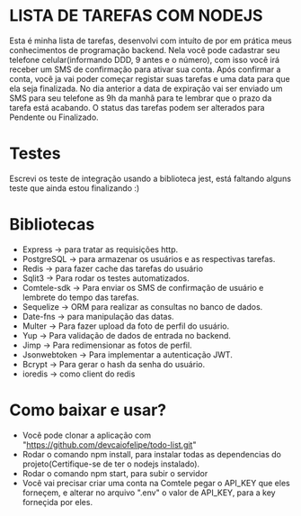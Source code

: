 LISTA DE TAREFAS COM NODEJS
=

Esta é minha lista de tarefas, desenvolvi com intuíto de por em prática meus conhecimentos de programação backend.
Nela você pode cadastrar seu telefone celular(informando DDD, 9 antes e o número), com isso você irá receber um SMS de confirmação para ativar sua conta.
Após confirmar a conta, você ja vai poder começar registar suas tarefas e uma data para que ela seja finalizada.
No dia anterior a data de expiração vai ser enviado um SMS para seu telefone as 9h da manhã para te lembrar que o prazo da tarefa está acabando.
O status das tarefas podem ser alterados para Pendente ou Finalizado.

Testes
=

Escrevi os teste de integração usando a biblioteca jest, está faltando alguns teste que ainda estou finalizando :)

Bibliotecas
=
- Express -> para tratar as requisições http.
- PostgreSQL -> para armazenar os usuários e as respectivas tarefas.
- Redis -> para fazer cache das tarefas do usuário
- Sqlit3 -> Para rodar os testes automatizados.
- Comtele-sdk -> Para enviar os SMS de confirmação de usuário e lembrete do tempo das tarefas.
- Sequelize -> ORM para realizar as consultas no banco de dados.
- Date-fns -> para manipulação das datas.
- Multer -> Para fazer upload da foto de perfil do usuário.
- Yup -> Para validação de dados de entrada no backend.
- Jimp -> Para redimensionar as fotos de perfil.
- Jsonwebtoken -> Para implementar a autenticação JWT.
- Bcrypt -> Para gerar o hash da senha do usuário.
- ioredis -> como client do redis

Como baixar e usar?
=
- Você pode clonar a aplicação com "https://github.com/devcaiofelipe/todo-list.git"
- Rodar o comando npm install, para instalar todas as dependencias do projeto(Certifique-se de ter o nodejs instalado).
- Rodar o comando npm start, para subir o servidor
- Você vai precisar criar uma conta na Comtele pegar o API_KEY que eles forneçem, e alterar no arquivo ".env" o valor de API_KEY, para a key forneçida por eles.
